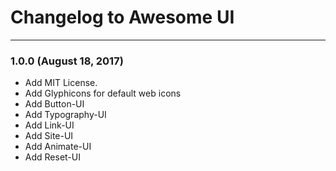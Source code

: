 # Changelog to Awesome UI

---
### 1.0.0 (August 18, 2017)

* Add MIT License.
* Add Glyphicons for default web icons
* Add Button-UI
* Add Typography-UI
* Add Link-UI
* Add Site-UI
* Add Animate-UI
* Add Reset-UI
